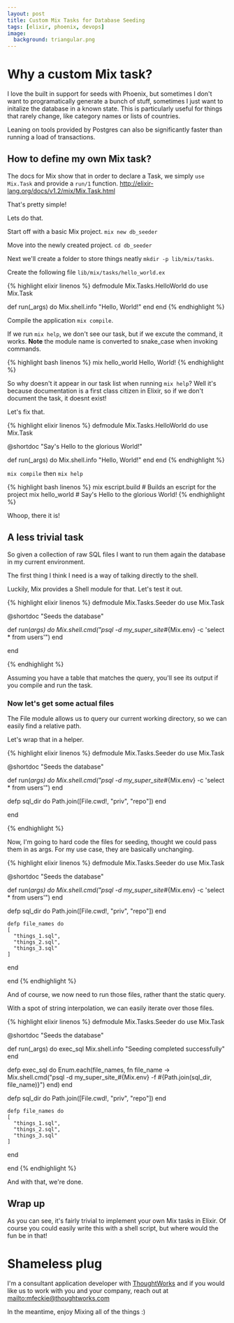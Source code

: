 ```yaml
---
layout: post
title: Custom Mix Tasks for Database Seeding
tags: [elixir, phoenix, devops]
image:
  background: triangular.png
---
```


# Why a custom Mix task?

I love the built in support for seeds with Phoenix, but sometimes I don't want to programatically generate a bunch of stuff, sometimes I just want to initalize the database in a known state.  This is particularly useful for things that rarely change, like category names or lists of countries.

Leaning on tools provided by Postgres can also be significantly faster than running a load of transactions.

## How to define my own Mix task?

The docs for Mix show that in order to declare a Task, we simply `use Mix.Task` and provide a `run/1` function. <http://elixir-lang.org/docs/v1.2/mix/Mix.Task.html>

That's pretty simple!

Lets do that.

Start off with a basic Mix project.  `mix new db_seeder` 

Move into the newly created project. `cd db_seeder`

Next we'll create a folder to store things neatly `mkdir -p lib/mix/tasks`.

Create the following file `lib/mix/tasks/hello_world.ex`

{% highlight elixir linenos %}
defmodule Mix.Tasks.HelloWorld do
  use Mix.Task
  
  def run(_args) do
    Mix.shell.info "Hello, World!"
  end
end
{% endhighlight %}

Compile the application `mix compile`.

If we run `mix help`, we don't see our task, but if we excute the command, it works.  **Note** the module name is converted to snake_case when invoking commands.

{% highlight bash linenos %}
mix hello_world
Hello, World!
{% endhighlight %}

So why doesn't it appear in our task list when running `mix help`?  Well it's because documentation is a first class citizen in Elixir, so if we don't document the task, it doesnt exist!

Let's fix that.

{% highlight elixir linenos %}
defmodule Mix.Tasks.HelloWorld do
  use Mix.Task

  @shortdoc "Say's Hello to the glorious World!"
 
  def run(_args) do
    Mix.shell.info "Hello, World!"
  end
end
{% endhighlight %}

`mix compile` then `mix help`

{% highlight bash linenos %}
mix escript.build     # Builds an escript for the project
mix hello_world       # Say's Hello to the glorious World!
{% endhighlight %}

Whoop, there it is!

## A less trivial task

So given a collection of raw SQL files I want to run them again the database in my current environment.

The first thing I think I need is a way of talking directly to the shell.

Luckily, Mix provides a Shell module for that.  Let's test it out.

{% highlight elixir linenos %}
defmodule Mix.Tasks.Seeder do
  use Mix.Task

  @shortdoc "Seeds the database"

  def run(_args) do
    Mix.shell.cmd("psql -d my_super_site_#{Mix.env} -c 'select * from users'")
  end


end

{% endhighlight %}

Assuming you have a table that matches the query, you'll see its output if you compile and run the task.

### Now let's get some actual files

The File module allows us to query our current working directory, so we can easily find a relative path.

Let's wrap that in a helper.

{% highlight elixir linenos %}
defmodule Mix.Tasks.Seeder do
  use Mix.Task

  @shortdoc "Seeds the database"

  def run(_args) do
    Mix.shell.cmd("psql -d my_super_site_#{Mix.env} -c 'select * from users'")
  end

  defp sql_dir do
    Path.join([File.cwd!, "priv", "repo"])
  end

end

{% endhighlight %}

Now, I'm going to hard code the files for seeding, thought we could pass them in as args.  For my use case, they are basically unchanging.

{% highlight elixir linenos %}
defmodule Mix.Tasks.Seeder do
  use Mix.Task

  @shortdoc "Seeds the database"

  def run(_args) do
    Mix.shell.cmd("psql -d my_super_site_#{Mix.env} -c 'select * from users'")
  end

  defp sql_dir do
    Path.join([File.cwd!, "priv", "repo"])
  end
  
    defp file_names do
    [
      "things_1.sql",
      "things_2.sql",
      "things_3.sql"
    ]
  end

end
{% endhighlight %}

And of course, we now need to run those files, rather thant the static query.

With a spot of string interpolation, we can easily iterate over those files.

{% highlight elixir linenos %}
defmodule Mix.Tasks.Seeder do
  use Mix.Task

  @shortdoc "Seeds the database"

  def run(_args) do
    exec_sql
    Mix.shell.info "Seeding completed successfully"
  end


  defp exec_sql do
    Enum.each(file_names, fn file_name ->
      Mix.shell.cmd("psql -d my_super_site_#{Mix.env} -f #{Path.join(sql_dir, file_name)}")
    end)
  end

  defp sql_dir do
    Path.join([File.cwd!, "priv", "repo"])
  end
  
    defp file_names do
    [
      "things_1.sql",
      "things_2.sql",
      "things_3.sql"
    ]
  end

end
{% endhighlight %}

And with that, we're done.

## Wrap up

As you can see, it's fairly trivial to implement your own Mix tasks in Elixir.  Of course you could easily write this with a shell script, but where would the fun be in that!

# Shameless plug

I'm a consultant application developer with [ThoughtWorks](http://www.thoughtworks.com) and if you would like us to work with you and your company, reach out at <mailto:mfeckie@thoughtworks.com>

In the meantime, enjoy Mixing all of the things :)
